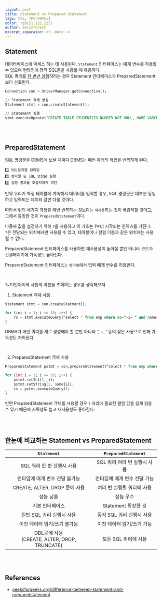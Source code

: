 ```yaml
---
layout: post
title: Statement vs Prepared Statement
tags: [CS, 데이터베이스]
color: rgb(51,123,225) 
author: aerimforest
excerpt_separator: <!--more-->
---
```


## Statement
데이터베이스에 액세스 하는 데 사용된다. `Statement` 인터페이스는 매개 변수를 허용할 수 없으며 런타임에 정적 SQL문을 사용할 때 유용하다.  
SQL 쿼리를 <u>한 번만 실행</u>하려는 경우 Statement 인터페이스가 PreparedStatement보다 선호된다.

<!--more-->

```sql
Connection con = DriverManager.getConnection();

// Statement 객체 생성
Statement stmt = con.createStatement();
  
// Statement 실행
stmt.executeUpdate("CREATE TABLE STUDENT(ID NUMBER NOT NULL, NAME VARCHAR)");
```

<br><br>

## PreparedStatement
SQL 명령문을 DBMS에 보낼 때마다 DBMS는 매번 아래의 작업을 반복하게 된다.
```
1️⃣ SQL문자열 컴파일
2️⃣ 컴파일 된 SQL 명령문 실행
3️⃣ 실행 결과를 호출자에게 리턴
```
만약 우리가 특정 테이블에 계속해서 데이터를 입력할 경우, SQL 명령문은 대부분 동일하고 입력되는 데이터 값만 다를 것이다.  

따라서 위의 세가지 과정을 매번 반복하는 것보다는 `재사용`하는 것이 바람직할 것이고, 그래서 등장한 것이 `PreparedStatement`이다.

나중에 값을 설정하기 위해 `?`을 사용하고 이 기호는 1부터 시작되는 인덱스를 가진다.  
`?`은 전달되는 위치에서만 사용될 수 있고, 테이블이나 컬럼 이름과 같은 위치에는 사용될 수 없다.

PreparedStatement 인터페이스를 사용하면 재사용성이 높아질 뿐만 아니라 코드가 간결해지기에 가독성도 높아진다.  

PreparedStatement 인터페이스는 `런타임`에서 입력 매개 변수를 허용한다.

<br>

1~10번까지의 사원의 이름을 조회하는 경우를 생각해보자.  

1) Statement 객체 사용
```sql
Statement stmt = con.createStatment(); 

for (int i = 1; i <= 10; i++) {
    rs = stmt.executeQuery(“select * from emp where no=“+i+ “ and name=‘”+name[i]+”’”);
}
```
DBMS가 매번 쿼리를 새로 생성해야 할 뿐만 아니라 “, +, ‘ 등의 잦은 사용으로 인해 가독성도 저하된다.  

<br>

2) PreparedStatement 객체 사용
```sql
PreparedStatement pstmt = con.prepareStatement(“select * from emp where no=? and name=?”); 

for (int i = 1; i <= 10; i++) {
    pstmt.setInt(1, i); 
    pstmt.setString(2, name[i]); 
    rs = pstmt.executeQuery();
}
```
반면 PreparedStatement 객체를 사용할 경우 `?` 자리에 필요한 컬럼 값을 쉽게 읽을 수 있기 때문에 가독성도 높고 재사용성도 좋아진다.

<br><br>

## 한눈에 비교하는 Statement vs PreparedStatement

|`Statement`|`PreparedStatement`|
|:--:|:--:|
|SQL 쿼리 한 번 실행시 사용|SQL 쿼리 여러 번 실행시 사용|
|런타임에 매개 변수 전달 불가능|런타임에 매개 변수 전달 가능|
|CREATE, ALTER, DROP 문에 사용|여러 번 실행될 쿼리에 사용|
|성능 낮음|성능 우수|
|기본 인터페이스|Statement 확장한 것|
|일반 SQL 쿼리 실행시 사용|동적 SQL 쿼리 실행시 사용|
|이진 데이터 읽기/쓰기 불가능|이진 데이터 읽기/쓰기 가능|
|DDL문에 사용<br>(CREATE, ALTER, DROP, TRUNCATE)|모든 SQL 쿼리에 사용|

<br><br>

## References
- [geeksforgeeks.org/difference-between-statement-and-preparedstatement](https://www.geeksforgeeks.org/difference-between-statement-and-preparedstatement/)

